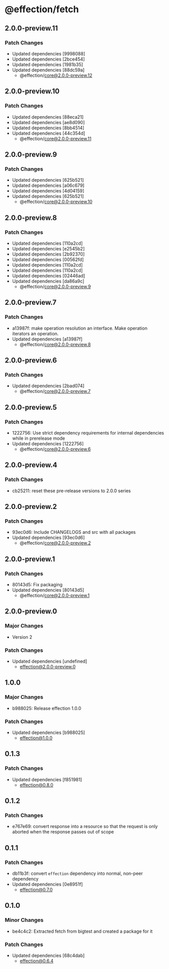 # @effection/fetch

## 2.0.0-preview.11

### Patch Changes

- Updated dependencies [9998088]
- Updated dependencies [2bce454]
- Updated dependencies [1981b35]
- Updated dependencies [88dc59a]
  - @effection/core@2.0.0-preview.12

## 2.0.0-preview.10

### Patch Changes

- Updated dependencies [88eca21]
- Updated dependencies [ae8d090]
- Updated dependencies [8bb4514]
- Updated dependencies [44c354d]
  - @effection/core@2.0.0-preview.11

## 2.0.0-preview.9

### Patch Changes

- Updated dependencies [625b521]
- Updated dependencies [a06c679]
- Updated dependencies [4d04159]
- Updated dependencies [625b521]
  - @effection/core@2.0.0-preview.10

## 2.0.0-preview.8

### Patch Changes

- Updated dependencies [110a2cd]
- Updated dependencies [e2545b2]
- Updated dependencies [2b92370]
- Updated dependencies [00562fd]
- Updated dependencies [110a2cd]
- Updated dependencies [110a2cd]
- Updated dependencies [02446ad]
- Updated dependencies [da86a9c]
  - @effection/core@2.0.0-preview.9

## 2.0.0-preview.7

### Patch Changes

- a13987f: make operation resolution an interface. Make operation iterators
  an operation.
- Updated dependencies [a13987f]
  - @effection/core@2.0.0-preview.8

## 2.0.0-preview.6

### Patch Changes

- Updated dependencies [2bad074]
  - @effection/core@2.0.0-preview.7

## 2.0.0-preview.5

### Patch Changes

- 1222756: Use strict dependency requirements for internal dependencies while in prerelease mode
- Updated dependencies [1222756]
  - @effection/core@2.0.0-preview.6

## 2.0.0-preview.4

### Patch Changes

- cb25211: reset these pre-release versions to 2.0.0 series

## 2.0.0-preview.2

### Patch Changes

- 93ec0d6: Include CHANGELOGS and src with all packages
- Updated dependencies [93ec0d6]
  - @effection/core@2.0.0-preview.2

## 2.0.0-preview.1

### Patch Changes

- 80143d5: Fix packaging
- Updated dependencies [80143d5]
  - @effection/core@2.0.0-preview.1

## 2.0.0-preview.0

### Major Changes

- Version 2

### Patch Changes

- Updated dependencies [undefined]
  - effection@2.0.0-preview.0

## 1.0.0

### Major Changes

- b988025: Release effection 1.0.0

### Patch Changes

- Updated dependencies [b988025]
  - effection@1.0.0

## 0.1.3

### Patch Changes

- Updated dependencies [f851981]
  - effection@0.8.0

## 0.1.2

### Patch Changes

- e767e69: convert response into a resource so that the request is only aborted
  when the response passes out of scope

## 0.1.1

### Patch Changes

- db11b3f: convert `effection` dependency into normal, non-peer dependency
- Updated dependencies [0e8951f]
  - effection@0.7.0

## 0.1.0

### Minor Changes

- be4c4c2: Extracted fetch from bigtest and created a package for it

### Patch Changes

- Updated dependencies [68c4dab]
  - effection@0.6.4
